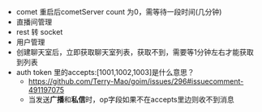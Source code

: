 - comet 重启后cometServer count 为0，需等待一段时间(几分钟)
- 直播间管理
- rest 转 socket
- 用户管理
- 创建聊天室后，立即获取聊天室列表，获取不到，需要等1分钟左右才能获取到列表
- auth token 里的accepts:[1001,1002,1003]是什么意思？
    - https://github.com/Terry-Mao/goim/issues/296#issuecomment-491197075
    - 当发送**广播**和**私信**时，op字段如果不在accepts里边则收不到消息